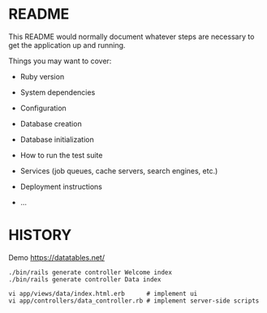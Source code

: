 # README

This README would normally document whatever steps are necessary to get the
application up and running.

Things you may want to cover:

* Ruby version

* System dependencies

* Configuration

* Database creation

* Database initialization

* How to run the test suite

* Services (job queues, cache servers, search engines, etc.)

* Deployment instructions

* ...

# HISTORY

Demo https://datatables.net/

```
./bin/rails generate controller Welcome index
./bin/rails generate controller Data index

vi app/views/data/index.html.erb      # implement ui
vi app/controllers/data_controller.rb # implement server-side scripts
```
